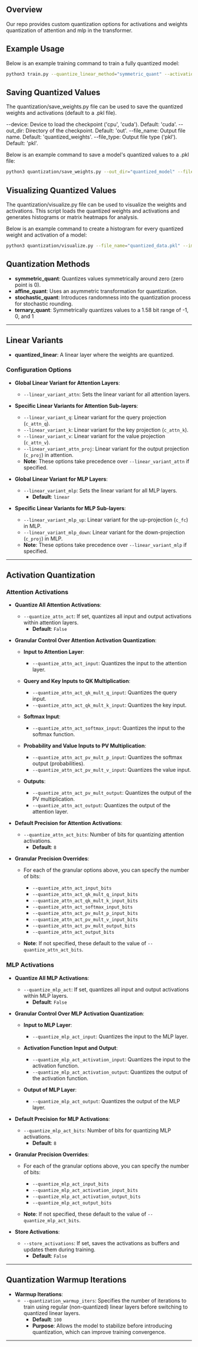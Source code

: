 ## Overview

Our repo provides custom quantization options for activations and weights quantization of attention and mlp in the transformer. 

## Example Usage

Below is an example training command to train a fully quantized model:

```bash
python3 train.py --quantize_linear_method="symmetric_quant" --activations_quant_method="symmetric_quant" --dtype="bfloat16" --quantization_warmup_iters=0 --quantize_attn_act --quantize_mlp_act --linear_variant_attn="quantized_linear" --linear_variant_mlp="quantized_linear" --store_activations
```

## Saving Quantized Values

The quantization/save_weights.py file can be used to save the quantized weights and activations (default to a .pkl file). 

--device: Device to load the checkpoint ('cpu', 'cuda'). Default: 'cuda'.
--out_dir: Directory of the checkpoint. Default: 'out'.
--file_name: Output file name. Default: 'quantized_weights'.
--file_type: Output file type ('pkl'). Default: 'pkl'.

Below is an example command to save a model's quantized values to a .pkl file:

```bash
python3 quantization/save_weights.py --out_dir="quantized_model" --file_name="quantized_data" --file_type="pkl"
```

## Visualizing Quantized Values

The quantization/visualize.py file can be used to visualize the weights and activations. This script loads the quantized weights and activations and generates histograms or matrix heatmaps for analysis.

Below is an example command to create a histogram for every quantized weight and activation of a model:

```bash
python3 quantization/visualize.py --file_name="quantized_data.pkl" --image_folder="quantized_images" --weight="all" --graph="histogram"
```

## Quantization Methods

- **symmetric_quant**: Quantizes values symmetrically around zero (zero point is 0).
- **affine_quant**: Uses an asymmetric transformation for quantization.
- **stochastic_quant**: Introduces randomness into the quantization process for stochastic rounding.
- **ternary_quant**: Symmetrically quantizes values to a 1.58 bit range of -1, 0, and 1

---

## Linear Variants

- **quantized_linear**: A linear layer where the weights are quantized.

### Configuration Options

- **Global Linear Variant for Attention Layers**:
  - `--linear_variant_attn`: Sets the linear variant for all attention layers.

- **Specific Linear Variants for Attention Sub-layers**:
  - `--linear_variant_q`: Linear variant for the query projection (`c_attn_q`).
  - `--linear_variant_k`: Linear variant for the key projection (`c_attn_k`).
  - `--linear_variant_v`: Linear variant for the value projection (`c_attn_v`).
  - `--linear_variant_attn_proj`: Linear variant for the output projection (`c_proj`) in attention.
  - **Note**: These options take precedence over `--linear_variant_attn` if specified.

- **Global Linear Variant for MLP Layers**:
  - `--linear_variant_mlp`: Sets the linear variant for all MLP layers.
    - **Default**: `linear`

- **Specific Linear Variants for MLP Sub-layers**:
  - `--linear_variant_mlp_up`: Linear variant for the up-projection (`c_fc`) in MLP.
  - `--linear_variant_mlp_down`: Linear variant for the down-projection (`c_proj`) in MLP.
  - **Note**: These options take precedence over `--linear_variant_mlp` if specified.

---

## Activation Quantization

### Attention Activations

- **Quantize All Attention Activations**:
  - `--quantize_attn_act`: If set, quantizes all input and output activations within attention layers.
    - **Default**: `False`

- **Granular Control Over Attention Activation Quantization**:

  - **Input to Attention Layer**:
    - `--quantize_attn_act_input`: Quantizes the input to the attention layer.

  - **Query and Key Inputs to QK Multiplication**:
    - `--quantize_attn_act_qk_mult_q_input`: Quantizes the query input.
    - `--quantize_attn_act_qk_mult_k_input`: Quantizes the key input.

  - **Softmax Input**:
    - `--quantize_attn_act_softmax_input`: Quantizes the input to the softmax function.

  - **Probability and Value Inputs to PV Multiplication**:
    - `--quantize_attn_act_pv_mult_p_input`: Quantizes the softmax output (probabilities).
    - `--quantize_attn_act_pv_mult_v_input`: Quantizes the value input.

  - **Outputs**:
    - `--quantize_attn_act_pv_mult_output`: Quantizes the output of the PV multiplication.
    - `--quantize_attn_act_output`: Quantizes the output of the attention layer.

- **Default Precision for Attention Activations**:
  - `--quantize_attn_act_bits`: Number of bits for quantizing attention activations.
    - **Default**: `8`

- **Granular Precision Overrides**:

  - For each of the granular options above, you can specify the number of bits:

    - `--quantize_attn_act_input_bits`
    - `--quantize_attn_act_qk_mult_q_input_bits`
    - `--quantize_attn_act_qk_mult_k_input_bits`
    - `--quantize_attn_act_softmax_input_bits`
    - `--quantize_attn_act_pv_mult_p_input_bits`
    - `--quantize_attn_act_pv_mult_v_input_bits`
    - `--quantize_attn_act_pv_mult_output_bits`
    - `--quantize_attn_act_output_bits`

  - **Note**: If not specified, these default to the value of `--quantize_attn_act_bits`.

### MLP Activations

- **Quantize All MLP Activations**:
  - `--quantize_mlp_act`: If set, quantizes all input and output activations within MLP layers.
    - **Default**: `False`

- **Granular Control Over MLP Activation Quantization**:

  - **Input to MLP Layer**:
    - `--quantize_mlp_act_input`: Quantizes the input to the MLP layer.

  - **Activation Function Input and Output**:
    - `--quantize_mlp_act_activation_input`: Quantizes the input to the activation function.
    - `--quantize_mlp_act_activation_output`: Quantizes the output of the activation function.

  - **Output of MLP Layer**:
    - `--quantize_mlp_act_output`: Quantizes the output of the MLP layer.

- **Default Precision for MLP Activations**:
  - `--quantize_mlp_act_bits`: Number of bits for quantizing MLP activations.
    - **Default**: `8`

- **Granular Precision Overrides**:

  - For each of the granular options above, you can specify the number of bits:

    - `--quantize_mlp_act_input_bits`
    - `--quantize_mlp_act_activation_input_bits`
    - `--quantize_mlp_act_activation_output_bits`
    - `--quantize_mlp_act_output_bits`

  - **Note**: If not specified, these default to the value of `--quantize_mlp_act_bits`.

- **Store Activations**:
  - `--store_activations`: If set, saves the activations as buffers and updates them during training.
    - **Default**: `False`

---

## Quantization Warmup Iterations

- **Warmup Iterations**:
  - `--quantization_warmup_iters`: Specifies the number of iterations to train using regular (non-quantized) linear layers before switching to quantized linear layers.
    - **Default**: `100`
    - **Purpose**: Allows the model to stabilize before introducing quantization, which can improve training convergence.

---
